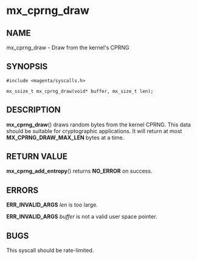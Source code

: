 # mx_cprng_draw

## NAME

mx_cprng_draw - Draw from the kernel's CPRNG

## SYNOPSIS

```
#include <magenta/syscalls.h>

mx_ssize_t mx_cprng_draw(void* buffer, mx_size_t len);
```

## DESCRIPTION

**mx_cprng_draw**() draws random bytes from the kernel CPRNG.  This data should be
suitable for cryptographic applications.  It will return at most
**MX_CPRNG_DRAW_MAX_LEN** bytes at a time.

## RETURN VALUE

**mx_cprng_add_entropy**() returns **NO_ERROR** on success.

## ERRORS

**ERR_INVALID_ARGS**  *len* is too large.

**ERR_INVALID_ARGS**  *buffer* is not a valid user space pointer.

## BUGS

This syscall should be rate-limited.
